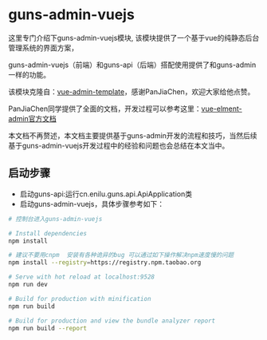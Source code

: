 # guns-admin-vuejs

这里专门介绍下guns-admin-vuejs模块,
该模块提供了一个基于vue的纯静态后台管理系统的界面方案，

guns-admin-vuejs（前端）和guns-api（后端）搭配使用提供了和guns-admin一样的功能。

该模块克隆自：[vue-admin-template](https://github.com/PanJiaChen/vue-admin-template)，感谢PanJiaChen，欢迎大家给他点赞。

PanJiaChen同学提供了全面的文档，开发过程可以参考这里：[vue-elment-admin官方文档](https://panjiachen.github.io/vue-element-admin-site/zh/)

本文档不再赘述，本文档主要提供基于guns-admin开发的流程和技巧，当然后续基于guns-admin-vuejs开发过程中的经验和问题也会总结在本文当中。
 
## 启动步骤
- 启动guns-api:运行cn.enilu.guns.api.ApiApplication类
- 启动guns-admin-vuejs，具体步骤参考如下：
```bash 
# 控制台进入guns-admin-vuejs

# Install dependencies
npm install

# 建议不要用cnpm  安装有各种诡异的bug 可以通过如下操作解决npm速度慢的问题
npm install --registry=https://registry.npm.taobao.org

# Serve with hot reload at localhost:9528
npm run dev

# Build for production with minification
npm run build

# Build for production and view the bundle analyzer report
npm run build --report
```
